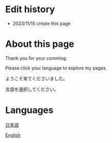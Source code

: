 # Edit history

- 2023/11/15 create this page

# About this page
Thank you for your comming.

Please click your language to explore my pages.

ようこそ来てくださいました。

言語を選択してください。

# Languages

[日本語](./index_ja.html)

[English](./index_en.html)